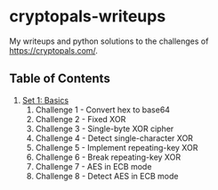 # cryptopals-writeups

My writeups and python solutions to the challenges of https://cryptopals.com/.

## Table of Contents
1. [Set 1: Basics](#set1-basics)
	1. Challenge 1 - Convert hex to base64
	2. Challenge 2 - Fixed XOR
	3. Challenge 3 - Single-byte XOR cipher
	4. Challenge 4 - Detect single-character XOR
	5. Challenge 5 - Implement repeating-key XOR
	6. Challenge 6 - Break repeating-key XOR
	7. Challenge 7 - AES in ECB mode
	8. Challenge 8 - Detect AES in ECB mode

